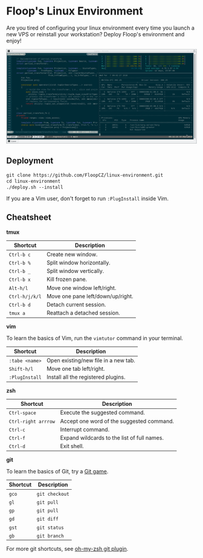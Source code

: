 # Floop's Linux Environment

Are you tired of configuring your linux environment every time you launch a new VPS or reinstall your workstation?
Deploy Floop's environment and enjoy!

![screenshot](screenshot.png "Floop's environment screenshot")

## Deployment

```
git clone https://github.com/FloopCZ/linux-environment.git
cd linux-environment
./deploy.sh --install
```

If you are a Vim user, don't forget to run `:PlugInstall` inside
Vim.

## Cheatsheet

__tmux__

| Shortcut         | Description                            |
| ---------------- | -------------------------------        |
| `Ctrl-b c`       | Create new window.                     |
| `Ctrl-b %`       | Split window horizontally.             |
| `Ctrl-b _`       | Split window vertically.               |
| `Ctrl-b x`       | Kill frozen pane.                      |
| `Alt-h/l`        | Move one window left/right.            |
| `Ctrl-h/j/k/l`   | Move one pane left/down/up/right.      |
| `Ctrl-b d`       | Detach current session.                |
| `tmux a`         | Reattach a detached session.           |

__vim__

To learn the basics of Vim, run the `vimtutor` command in your terminal.

| Shortcut         | Description                            |
| ---------------- | -------------------------------        |
| `:tabe <name>`   | Open existing/new file in a new tab.   |
| `Shift-h/l`      | Move one tab left/right.               |
| `:PlugInstall`   | Install all the registered plugins.    |

__zsh__

| Shortcut              | Description                                 |
| --------------------- | -----------------------------------------   |
| `Ctrl-space`          | Execute the suggested command.              |
| `Ctrl-right arrrow`   | Accept one word of the suggested command.   |
| `Ctrl-c`              | Interrupt command.                          |
| `Ctrl-f`              | Expand wildcards to the list of full names. |
| `Ctrl-d`              | Exit shell.                                 |

__git__

To learn the basics of Git, try a [Git game](https://try.github.io).

| Shortcut              | Description                               |
| --------------------- | ----------------------------------------- |
| `gco`                 | `git checkout`                            |
| `gl`                  | `git pull`                                |
| `gp`                  | `git pull`                                |
| `gd`                  | `git diff`                                |
| `gst`                 | `git status`                              |
| `gb`                  | `git branch`                              |

For more git shortcuts, see
[oh-my-zsh git plugin](https://github.com/robbyrussell/oh-my-zsh/wiki/Plugin:git).
